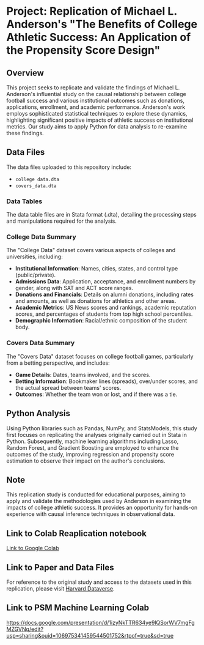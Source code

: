 # Project: Replication of Michael L. Anderson's "The Benefits of College Athletic Success: An Application of the Propensity Score Design"

## Overview
This project seeks to replicate and validate the findings of Michael L. Anderson's influential study on the causal relationship between college football success and various institutional outcomes such as donations, applications, enrollment, and academic performance. Anderson's work employs sophisticated statistical techniques to explore these dynamics, highlighting significant positive impacts of athletic success on institutional metrics. Our study aims to apply Python for data analysis to re-examine these findings.

## Data Files
The data files uploaded to this repository include:
- `college data.dta`
- `covers_data.dta`

### Data Tables
The data table files are in Stata format (.dta), detailing the processing steps and manipulations required for the analysis.

### College Data Summary
The "College Data" dataset covers various aspects of colleges and universities, including:
- **Institutional Information**: Names, cities, states, and control type (public/private).
- **Admissions Data**: Application, acceptance, and enrollment numbers by gender, along with SAT and ACT score ranges.
- **Donations and Financials**: Details on alumni donations, including rates and amounts, as well as donations for athletics and other areas.
- **Academic Metrics**: US News scores and rankings, academic reputation scores, and percentages of students from top high school percentiles.
- **Demographic Information**: Racial/ethnic composition of the student body.

### Covers Data Summary
The "Covers Data" dataset focuses on college football games, particularly from a betting perspective, and includes:
- **Game Details**: Dates, teams involved, and the scores.
- **Betting Information**: Bookmaker lines (spreads), over/under scores, and the actual spread between teams' scores.
- **Outcomes**: Whether the team won or lost, and if there was a tie.

## Python Analysis
Using Python libraries such as Pandas, NumPy, and StatsModels, this study first focuses on replicating the analyses originally carried out in Stata in Python. Subsequently, machine learning algorithms including Lasso, Random Forest, and Gradient Boosting are employed to enhance the outcomes of the study, improving regression and propensity score estimation to observe their impact on the author's conclusions.

## Note
This replication study is conducted for educational purposes, aiming to apply and validate the methodologies used by Anderson in examining the impacts of college athletic success. It provides an opportunity for hands-on experience with causal inference techniques in observational data.

## Link to Colab Reaplication notebook
[Link to Google Colab](https://colab.research.google.com/drive/1b0X3uAkiVyGJPw1SmWUoTwFphuU8opfU?authuser=2#scrollTo=sVRi7dJbp73Y)


## Link to Paper and Data Files
For reference to the original study and access to the datasets used in this replication, please visit [Harvard Dataverse](https://dataverse.harvard.edu/dataset.xhtml?persistentId=doi:10.7910/DVN/ASXOBS).

## Link to PSM Machine Learning Colab
[https://docs.google.com/presentation/d/1izyNkTTR634ye9lQSorWV7mgFgMZGVNq/edit?usp=sharing&ouid=106975341459544501752&rtpof=true&sd=true
](https://colab.research.google.com/drive/1HR3c7cwMA3ZgBUK-DcXSK2X3ACdooOZl?usp=sharing)

